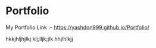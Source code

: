 # Portfolio
My Portfolio Link :-
https://yashdon999.github.io/Portfolio/


hkkjhljhjlkj
klj;lljk;jlk
hhjlhlkjj
